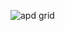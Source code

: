 

![apd grid](https://user-images.githubusercontent.com/65142149/213512805-697f03c1-26c8-4dd8-a437-ad370c5e3675.png)
